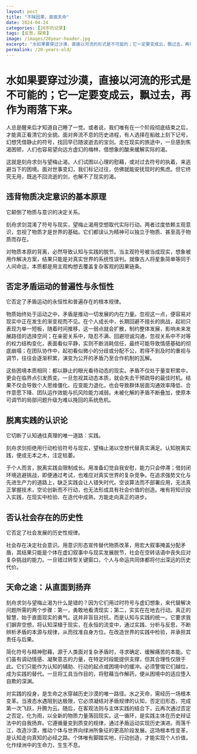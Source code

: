 ```yaml
---
layout: post
title: "不昧因果，直面天命"
date: 2024-04-24
categories: [20岁的记录]
tags: [反思，探索]
image: /images/20year-header.jpg
excerpt: "水如果要穿过沙漠，直接以河流的形式是不可能的；它一定要变成云，飘过去，再作为雨落下来。"
permalink: /20-years-old/  
---
```


<div class="travel-container">
  <div class="travel-header">
    <h1 class="travel-title">水如果要穿过沙漠，直接以河流的形式是不可能的；它一定要变成云，飘过去，再作为雨落下来。</h1>
  </div>
  <div class="travel-content">
    <p>人总是醒来后才知道自己睡了一觉。或者说，我们唯有在一个阶段彻底结束之后，才能真正看清它的全貌。面对奔流不息的历史进程，有人选择在船舷上刻下记号，幻想凭借静止的符号，找回早已随波逝去的宝剑。走在现实的旅途中，一旦感到焦渴困顿，人们也容易望向远方虚幻的梅林，借想象的酸来缓解实际的渴。</p>
    <p>这就是刻舟求剑与望梅止渴。人们试图以心理的慰藉，或对过去符号的执着，来逃避当下的困境。面对世事变幻，我们标记过往，仿佛就能安抚现时的焦虑。但它终究无用，既追不回流逝的剑，也解不了现实的渴。</p>
  </div></div>  

<div class="travel-container">
  <div class="travel-header">
    <h2 class="travel-title">违背物质决定意识的基本原理</h2>
  </div>
  <div class="travel-content">
    <p>它颠倒了物质与意识的决定关系。</p>
    <p>刻舟求剑混淆了符号与现实，望梅止渴用空想取代实际行动。两者过度依赖主观意识，忽视了物质才是世界的基础。它们都误认为精神可以独立于物质、甚至高于物质而存在。</p>
    <p>对物质本原的背离，必然导致认知与实践的脱节。当主观符号被当成现实，想象被用作解决方案，结果只能是对真实世界的系统性误判。就像古人将星象简单等同于人间命运，本质都是用主观构想去覆盖复杂客观的因果链条。</p>
  </div>
</div>

<div class="travel-container">
  <div class="travel-header">
    <h2 class="travel-title">否定矛盾运动的普遍性与永恒性</h2>
  </div>
  <div class="travel-content">
    <p>它否定了矛盾运动的永恒性和普遍存在的根本规律。</p>
	<p>物质始终处于运动之中，矛盾是推动一切发展的内在力量。忽视这一点，便容易对现实中正在发生的渐变视而不见。在个人成长中，长期回避不擅长的挑战，起初只表现为单一短板，随着时间推移，这一弱点就会扩散，制约整体发展，影响未来发展路径的选择空间；在亲密关系中，隐忍不满、回避坦诚沟通，忽视关系中不对等的权力结构变化，表面看似平静，实则不断消耗信任，最终可能导致情感基础的彻底崩塌；在团队协作中，起初看似微小的分歧或分配不公，若得不到及时的重视与调节，往往会逐渐积累，演变为公开的矛盾乃至合作机制的瓦解。</p>
    <p>这些困境本质相同：都以静止的眼光看待动态的现实。矛盾不仅处于量变积累中，更会在临界点引发质变。一旦忽视其动态本质，就会失去干预疏导的最佳时机。结果不仅会导致个人思维僵化、应变能力退化，也会导致群体层面沟通效率降低、合作意愿下降、团队运作效能与抗风险能力减弱。未被化解的矛盾不断叠加，使原本可调节的局部问题升级为难以挽回的系统危机。</p>
   </div>
</div>

<div class="travel-container">
  <div class="travel-header">
    <h2 class="travel-title">脱离实践的认识论</h2>
  </div>
  <div class="travel-content">
    <p>它切断了认知通往真理的唯一道路：实践。</p>
    <p>刻舟求剑拒绝用行动检验符号与现实，望梅止渴以空想代替真实满足。认知脱离实践，便成无本之木，注定枯萎。</p> 
   	<p>于个人而言，脱离实践会限制成长。用准备幻觉自我安慰，能力只会停滞；借封闭环境逃避挑战，即便通过考试，也难应对真实世界的复杂竞争。在追求强势文化与先进生产力的道路上，缺乏实践会让人错失时代。空谈算法而不部署应用，无法真正掌握技术，空论创新而不行动，也无法形成具有社会价值的创造。唯有将知识投入实践，在现实中检验、在迭代中成熟，方能走向真正的进步。</p>  
    </div>
</div>  

<div class="travel-container">
  <div class="travel-header">
    <h2 class="travel-title">否认社会存在的历史性</h2>
  </div>
  <div class="travel-content">
    <p>它否定了社会发展的历史性规律。</p>
    <p>社会存在决定社会意识。用意识形态宣传替代物质改革，用宏大叙事掩盖分配矛盾，其结果只能是个体在虚幻叙事中与现实发展脱节，社会在空转话语中丧失应对复杂挑战的能力。一旦错过转型关键窗口，个人与命运共同体都将付出深远的历史代价。</p>  
  </div>
</div>

<div class="travel-container">
  <div class="travel-header">
    <h2 class="travel-title">天命之途：从直面到扬弃</h2>
  </div>
  <div class="travel-content">
    <p>刻舟求剑与望梅止渴为什么是错的？因为它们用过时符号与虚幻想象，来代替解决问题所需的两个步骤：第一，勇敢地看清现实；第二，实实在在地去行动。真正的智慧，始于直面现实的勇气。这并非盲目对抗，而是认知与实践的统一。它要求我们摒弃空想，将认知深植于现实，在永恒的流变中，通过实践、分析与反思，不断辨析矛盾的本源与规律，从而找准自身方位。在改造世界的实践中检验，并承担其责任与后果。</p>
      <p>简化符号与精神慰藉，源于人类面对复杂矛盾时，寻求确定、缓解痛苦的本能。它们虽有调动情感、凝聚意志的力量，在特定时段能提供支撑，但其合理性仅限于此。它们只能作为认知的辅助、行动的起点或困境中的缓冲。必须警惕它们越位，成为实践的替代。一旦将工具当作目的，将慰藉当作解药，便从困境中的适应堕入自欺的深渊。</p>
      <p>对实践的投身，是生命之水穿越历史沙漠的唯一路径。水之天命，需经历一场根本变革。当液态水遇阻到达极限，它必须凝结对矛盾规律的认知，否定旧形态，完成第一次飞跃，升腾为云。随后，在客观法则与主体实践的结合下，云再次通过否定之否定，化为雨，以全新的物质力量落回现实。这一循环，是实践主体在历史辩证法中的自我扬弃。它遵循量变到质变的规律，通过矛盾运动实现历史演进。雨落千江，改造沙漠，推动个体与世界向绿洲所象征的更高阶段发展。这场根本性变革，是认知走向真知的必经之路。个体唯有脚踏实地，行动创造，才能实现个人价值，化作绿洲中的生命力，生生不息。</p>  
  </div>
</div>



